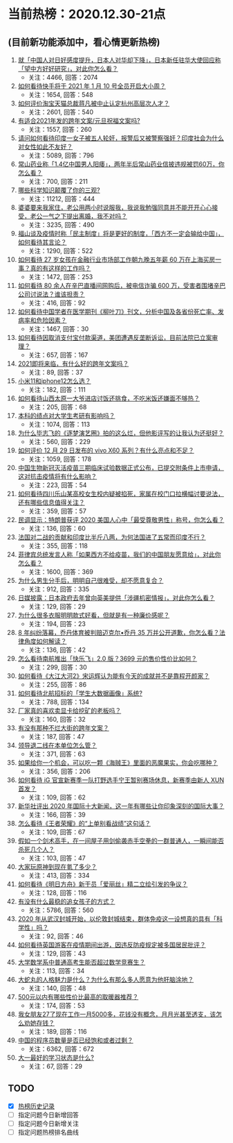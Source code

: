 # 当前热榜：2020.12.30-21点
## (目前新功能添加中，看心情更新热榜)
1. [就「中国人对日好感度提升，日本人对华却下降」，日本新任驻华大使回应称「望中方好好研究」，对此你怎么看？](https://www.zhihu.com/question/437011548)
    * 关注：4466, 回答：2074
2. [如何看待快手将于 2021 年 1 月 10 号全员开启大小周？](https://www.zhihu.com/question/437040907)
    * 关注：1654, 回答：548
3. [如何评价淘宝天猫总裁蒋凡被中止认定杭州高层次人才？](https://www.zhihu.com/question/437041072)
    * 关注：2601, 回答：540
4. [有适合2021年发的跨年文案/元旦祝福文案吗?](https://www.zhihu.com/question/436593989)
    * 关注：1557, 回答：260
5. [请问如何看待印度一女子被五人轮奸，报警后又被警察强奸？印度社会为什么对女性如此不友好？](https://www.zhihu.com/question/436731197)
    * 关注：5089, 回答：796
6. [常山药业称「1.4亿中国男人阳痿」，两年半后常山药业信披违规被罚60万，你怎么看？](https://www.zhihu.com/question/437038851)
    * 关注：700, 回答：211
7. [哪些科学知识颠覆了你的三观?](https://www.zhihu.com/question/327141696)
    * 关注：11212, 回答：444
8. [婆婆要来我家住，老公用两小时说服我，我说我勉强同意并不能开开心心接受，老公一气之下提出离婚，我不对吗？](https://www.zhihu.com/question/436719701)
    * 关注：3235, 回答：490
9. [福山谈及疫情时称「民主制度」将是更好的制度，「西方不一定会输给中国」，如何看待其言论？](https://www.zhihu.com/question/437044232)
    * 关注：1290, 回答：522
10. [如何看待 27 岁女孩在金融行业市场部工作朝九晚五年薪 60 万在上海买房一事？真的有这样的工作吗？](https://www.zhihu.com/question/437081708)
    * 关注：1472, 回答：253
11. [如何看待 80 余人在辛巴直播间网购后，被电信诈骗 600 万，受害者围堵辛巴公司讨说法？谁该担责？](https://www.zhihu.com/question/437132626)
    * 关注：416, 回答：92
12. [如何看待中国学者在医学期刊《柳叶刀》刊文，分析中国及各省份死亡率、发病率和危险因素？](https://www.zhihu.com/question/331439780)
    * 关注：1467, 回答：30
13. [如何看待因取消支付宝付款渠道，美团遭遇反垄断诉讼，目前法院已立案审理？](https://www.zhihu.com/question/437058072)
    * 关注：657, 回答：167
14. [2021即将来临，有什么好的跨年文案吗？](https://www.zhihu.com/question/436974313)
    * 关注：89, 回答：37
15. [小米11和iphone12怎么选？](https://www.zhihu.com/question/434673403)
    * 关注：182, 回答：111
16. [如何看待山西太原一大爷进店讨饭还挑食，不吃米饭还嫌面不够热？](https://www.zhihu.com/question/436882471)
    * 关注：205, 回答：68
17. [本科的绩点对大学生考研有影响吗？](https://www.zhihu.com/question/435931835)
    * 关注：1074, 回答：113
18. [为什么毕志飞的《逐梦演艺圈》拍的这么烂，但他影评写的让我认为还挺好？](https://www.zhihu.com/question/311595147)
    * 关注：560, 回答：229
19. [如何评价 12 月 29 日发布的 vivo X60 系列？有什么亮点和不足？](https://www.zhihu.com/question/436304113)
    * 关注：1059, 回答：178
20. [中国生物新冠灭活疫苗三期临床试验数据正式公布，已提交附条件上市申请，这对抗击疫情将有什么影响？](https://www.zhihu.com/question/437139406)
    * 关注：223, 回答：54
21. [如何看待四川乐山某高校女生校内疑被掐死，家属在校门口拉横幅讨要说法，还有哪些信息值得关注？](https://www.zhihu.com/question/437153825)
    * 关注：359, 回答：57
22. [民调显示：特朗普获评 2020 美国人心中「最受尊敬男性」称号，你怎么看？](https://www.zhihu.com/question/437157779)
    * 关注：136, 回答：60
23. [法国对二战的贡献和印度比半斤八两，为何法国进了五常而印度不行？](https://www.zhihu.com/question/433626140)
    * 关注：355, 回答：118
24. [菲律宾总统发言人称「如果西方不给疫苗，我们的中国朋友愿意给」，对此你怎么看？](https://www.zhihu.com/question/437062889)
    * 关注：1600, 回答：369
25. [为什么男生分手后，明明自己很难受，却不愿意复合？](https://www.zhihu.com/question/360087079)
    * 关注：912, 回答：335
26. [日媒披露：日本政府去年曾向英美提供「涉疆机密情报」，对此你怎么看？](https://www.zhihu.com/question/437142107)
    * 关注：129, 回答：29
27. [为什么很多衣服明明款式好看，但就是有一种廉价感呢？](https://www.zhihu.com/question/412158553)
    * 关注：194, 回答：23
28. [8 年纠纷落幕，乔丹体育被判赔迈克尔•乔丹 35 万并公开道歉，你怎么看？法律角度如何解读？](https://www.zhihu.com/question/437154459)
    * 关注：136, 回答：42
29. [怎么看待南航推出「快乐飞」2.0 版？3699 元的售价性价比如何？](https://www.zhihu.com/question/436434139)
    * 关注：299, 回答：30
30. [如何看待《大江大河2》宋运辉认为能有今天的成就并不是靠程开颜家？](https://www.zhihu.com/question/436716444)
    * 关注：255, 回答：86
31. [如何看待北航招标的「学生大数据画像」系统?](https://www.zhihu.com/question/436833268)
    * 关注：788, 回答：134
32. [厂家真的喜欢卖显卡给挖矿的老板吗？](https://www.zhihu.com/question/436798524)
    * 关注：160, 回答：32
33. [有没有那种不烂大街的跨年文案？](https://www.zhihu.com/question/435290586)
    * 关注：187, 回答：47
34. [领导退二线在本单位怎么管？](https://www.zhihu.com/question/435740355)
    * 关注：371, 回答：63
35. [如果给你一个机会，可以吃一颗《海贼王》里面的恶魔果实，你会吃哪种？](https://www.zhihu.com/question/436568017)
    * 关注：356, 回答：206
36. [如何看待 iG 官宣新赛季一队打野选手宁王暂别赛场休息，新赛季由新人 XUN 首发？](https://www.zhihu.com/question/436554063)
    * 关注：109, 回答：62
37. [新华社评出 2020 年国际十大新闻，这一年有哪些让你印象深刻的国际大事？](https://www.zhihu.com/question/437119722)
    * 关注：166, 回答：39
38. [怎么看待《王者荣耀》的“上单别看战绩”这句话？](https://www.zhihu.com/question/436949221)
    * 关注：109, 回答：67
39. [假如一个剑术高手，在一间屋子用剑偷袭赤手空拳的一群普通人，一瞬间能否杀死几个人？](https://www.zhihu.com/question/436447311)
    * 关注：103, 回答：47
40. [大家玩原神到现在氪了多少？](https://www.zhihu.com/question/426184869)
    * 关注：413, 回答：334
41. [如何看待《明日方舟》新干员「爱丽丝」精二立绘引发的争议？](https://www.zhihu.com/question/436980709)
    * 关注：128, 回答：116
42. [有没有什么最稳的追女孩子的方式？](https://www.zhihu.com/question/356331642)
    * 关注：5786, 回答：560
43. [2020 年从武汉封城开始，以伦敦封城结束，群体免疫这一设想真的具有「科学性」吗？](https://www.zhihu.com/question/436902757)
    * 关注：92, 回答：46
44. [如何看待英国游客在疫情期间出游，因违反防疫规定被多国居民批评？](https://www.zhihu.com/question/437117126)
    * 关注：129, 回答：43
45. [大学数学系中普通高考生能否超过数学竞赛生？](https://www.zhihu.com/question/361367013)
    * 关注：113, 回答：34
46. [大蛇丸的人格魅力是什么？为什么有那么多人愿意为他肝脑涂地？](https://www.zhihu.com/question/433778367)
    * 关注：140, 回答：48
47. [500元以内有哪些性价比最高的取暖器推荐？](https://www.zhihu.com/question/435136781)
    * 关注：174, 回答：53
48. [我女朋友27了现在工作一月5000多，花钱没有概念，月月光甚至透支，该怎么劝她存钱？](https://www.zhihu.com/question/428842571)
    * 关注：189, 回答：116
49. [中国的程序员数量是否已经饱和或者过剩？](https://www.zhihu.com/question/356982241)
    * 关注：6362, 回答：672
50. [大一最好的学习状态是什么?](https://www.zhihu.com/question/436598583)
    * 关注：67, 回答：29
## TODO
* [x] [热榜历史记录](hot_history/AllHot.md)
* [ ] 指定问题今日新增回答
* [ ] 指定问题今日新增关注
* [ ] 指定问题热榜排名曲线
